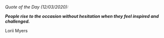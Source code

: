 *Quote of the Day (12/03/2020):*

_**People rise to the occasion without hesitation when they feel inspired and challenged.**_

Lorii Myers